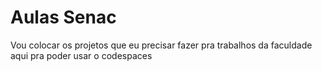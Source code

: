 # Aulas Senac

Vou colocar os projetos que eu precisar fazer pra trabalhos da faculdade aqui pra poder usar o codespaces